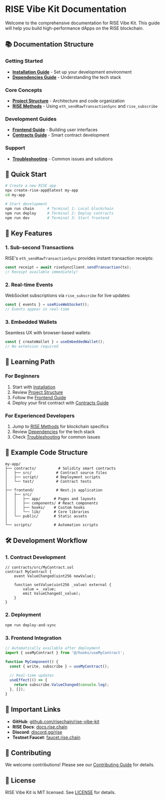 # RISE Vibe Kit Documentation

Welcome to the comprehensive documentation for RISE Vibe Kit. This guide will help you build high-performance dApps on the RISE blockchain.

## 📚 Documentation Structure

### Getting Started
- **[Installation Guide](./installation.md)** - Set up your development environment
- **[Dependencies Guide](./dependencies.md)** - Understanding the tech stack

### Core Concepts
- **[Project Structure](./structure.md)** - Architecture and code organization
- **[RISE Methods](./rise-methods.md)** - Using `eth_sendRawTransactionSync` and `rise_subscribe`

### Development Guides
- **[Frontend Guide](./frontend-guide.md)** - Building user interfaces
- **[Contracts Guide](./contracts-guide.md)** - Smart contract development

### Support
- **[Troubleshooting](./troubleshooting.md)** - Common issues and solutions

## 🚀 Quick Start

```bash
# Create a new RISE app
npx create-rise-app@latest my-app
cd my-app

# Start development
npm run chain      # Terminal 1: Local blockchain
npm run deploy     # Terminal 2: Deploy contracts  
npm run dev        # Terminal 3: Start frontend
```

## 🎯 Key Features

### 1. Sub-second Transactions
RISE's `eth_sendRawTransactionSync` provides instant transaction receipts:
```typescript
const receipt = await riseSyncClient.sendTransaction(tx);
// Receipt available immediately!
```

### 2. Real-time Events
WebSocket subscriptions via `rise_subscribe` for live updates:
```typescript
const { events } = useRiseWebSocket();
// Events appear in real-time
```

### 3. Embedded Wallets
Seamless UX with browser-based wallets:
```typescript
const { createWallet } = useEmbeddedWallet();
// No extension required
```

## 📖 Learning Path

### For Beginners
1. Start with [Installation](./installation.md)
2. Review [Project Structure](./structure.md)
3. Follow the [Frontend Guide](./frontend-guide.md)
4. Deploy your first contract with [Contracts Guide](./contracts-guide.md)

### For Experienced Developers
1. Jump to [RISE Methods](./rise-methods.md) for blockchain specifics
2. Review [Dependencies](./dependencies.md) for the tech stack
3. Check [Troubleshooting](./troubleshooting.md) for common issues

## 📁 Example Code Structure

```
my-app/
├── contracts/          # Solidity smart contracts
│   ├── src/           # Contract source files
│   ├── script/        # Deployment scripts
│   └── test/          # Contract tests
│
├── frontend/          # Next.js application
│   ├── src/
│   │   ├── app/      # Pages and layouts
│   │   ├── components/ # React components
│   │   ├── hooks/    # Custom hooks
│   │   └── lib/      # Core libraries
│   └── public/       # Static assets
│
└── scripts/          # Automation scripts
```

## 🛠️ Development Workflow

### 1. Contract Development
```solidity
// contracts/src/MyContract.sol
contract MyContract {
    event ValueChanged(uint256 newValue);
    
    function setValue(uint256 _value) external {
        value = _value;
        emit ValueChanged(_value);
    }
}
```

### 2. Deployment
```bash
npm run deploy-and-sync
```

### 3. Frontend Integration
```typescript
// Automatically available after deployment
import { useMyContract } from '@/hooks/useMyContract';

function MyComponent() {
  const { write, subscribe } = useMyContract();
  
  // Real-time updates
  useEffect(() => {
    return subscribe.ValueChanged(console.log);
  }, []);
}
```

## 🔗 Important Links

- **GitHub**: [github.com/risechain/rise-vibe-kit](https://github.com/risechain/rise-vibe-kit)
- **RISE Docs**: [docs.rise.chain](https://docs.rise.chain)
- **Discord**: [discord.gg/rise](https://discord.gg/rise)
- **Testnet Faucet**: [faucet.rise.chain](https://faucet.rise.chain)

## 🤝 Contributing

We welcome contributions! Please see our [Contributing Guide](../CONTRIBUTING.md) for details.

## 📄 License

RISE Vibe Kit is MIT licensed. See [LICENSE](../LICENSE) for details.